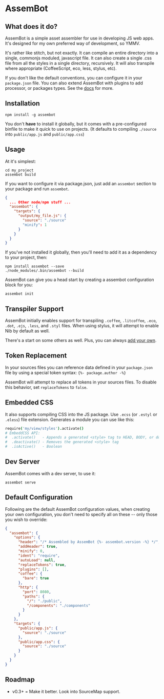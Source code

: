 # AssemBot

## What does it do?

AssemBot is a simple asset assembler for use in developing JS web apps. It's designed for my own preferred way of development, so YMMV.

It's rather like stitch, but not exactly. It can compile an entire directory into a single, commonjs moduled, javascript file. It can also create a single .css file from all the styles in a single directory, recursively. It will also transpile where appropriate (CoffeeScript, eco, less, stylus, etc).

If you don't like the default conventions, you can configure it in your `package.json` file. You can also extend AssemBot with plugins to add processor, or packages types. See the [docs](https://github.com/darthapo/assembot/tree/master/docs) for more.

## Installation

    npm install -g assembot

You don't **have** to install it globally, but it comes with a pre-configured binfile to make it quick to use on projects. (It defaults to compiling `./source` into `public/app.js` and `public/app.css`)

## Usage

At it's simplest:

    cd my_project
    assembot build

If you want to configure it via package.json, just add an `assembot` section to your package and run `assembot`.

```json
{
  ... Other node/npm stuff ...
  "assembot": {
    "targets": {
      "output/my_file.js": {
        "source": "./source"
        "minify": 1
      }
    }
  }
}
```

If you've not installed it globally, then you'll need to add it as a dependency to your project, then:

    npm install assembot --save
    ./node_modules/.bin/assembot --build

AssemBot can give you a head start by creating a assembot configuration block for you:

    assembot init


## Transpiler Support

AssemBot initially enables support for transpiling `.coffee`, `.litcoffee`, `.eco`, `.dot`, `.ejs`, `.less`, and `.styl` files. When using stylus, it will attempt to enable Nib by default as well.

There's a start on some others as well. Plus, you can always [add your own](https://github.com/darthapo/assembot/blob/master/docs/custom-processors.md).

## Token Replacement

In your sources files you can reference data defined in your `package.json` file by using a special token syntax: `{%- package.author -%}`

AssemBot will attempt to replace all tokens in your sources files. To disable this behavior, set `replaceTokens` to `false`.

## Embedded CSS

It also supports compiling CSS into the JS package. Use `.ecss` (or `.estyl` or `.eless`) file extension. Generates a module you can use like this:

```coffeescript
require('my/view/styles').activate()
# EmbeddCSS API:
#  .activate()   - Appends a generated <style> tag to HEAD, BODY, or document
#  .deactivate() - Removes the generated <style> tag
#  .isActive()   - Boolean 
```

## Dev Server

AssemBot comes with a dev server, to use it:

    assembot serve

## Default Configuration

Following are the default AssemBot configuration values, when creating your own configuration, you don't need to specify all on these -- only those you wish to override:

```json
{
  "assembot": {
    "options": {
      "header": "/* Assembled by AssemBot {%- assembot.version -%} */",
      "addHeader": true,
      "minify": 0,
      "ident": "require",
      "autoLoad": null,
      "replaceTokens": true,
      "plugins": [],
      "coffee": {
        "bare": true
      },
      "http": {
        "port": 8080,
        "paths": {
          "/": "./public",
          "/components": "./components"
        }
      }
    },
    "targets": {
      "public/app.js": {
        "source": "./source"
      },
      "public/app.css": {
        "source": "./source"
      }
    }
  }
}
```


## Roadmap

- v0.3+ = Make it better. Look into SourceMap support.
